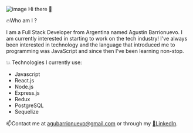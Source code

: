 
![image](https://user-images.githubusercontent.com/107000212/213000693-5e9a2f1e-f479-4f1b-afc5-813c494c3a66.png)
Hi there 👋

🔥Who am I ?

I am a Full Stack Developer from Argentina named Agustin Barrionuevo.
I am currently interested in starting to work on the tech industry!
I've always been interested in technology and the language that introduced me to programming was JavaScript and since then I've been learning non-stop.

💥 Technologies I currently use: 
- Javascript
- React.js
- Node.js
- Express.js
- Redux
- PostgreSQL
- Sequelize


📫Contact me at agubarrionuevo@gmail.com or through my [🔗LinkedIn](https://www.linkedin.com/in/agustin-barrionuevo-a7a25b238/).

